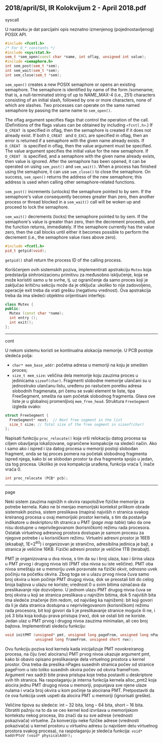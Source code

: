 2018/april/SI, IR Kolokvijum 2 - April 2018.pdf
--------------------------------------------------------------------------------
syscall

U nastavku je dat parcijalni opis neznatno izmenjenog (pojednostavljenog) POSIX API.
```cpp
#include <fcntl.h>
/* For O_* constants */
#include <sys/stat.h>
sem_t *sem_open(const char *name, int oflag, unsigned int value);
#include <semaphore.h>
int sem_post(sem_t *sem);
int sem_wait(sem_t *sem);
int sem_close(sem_t *sem);
```
`sem_open()` creates a new POSIX semaphore or opens an existing semaphore. The semaphore
is identified by name of the form /somename;  that is,  a null-terminated string of up to
NAME_MAX-4 (i.e.,  251)  characters consisting of an initial slash,  followed by one or more
characters,  none of which are slashes.  Two processes can operate on the same named
semaphore by passing the same name to `sem_open()`.

The oflag argument specifies flags that control the operation of the call.  (Definitions of the
flags values can be obtained by including `<fcntl.h>`.) If ``O_CREAT ``is specified in oflag, then
the semaphore is created if it does not already exist.  If both `O_CREAT ` and `O_EXCL`  are
specified in oflag, then an error is returned if a semaphore with the given name already exists.
If `O_CREAT ` is specified in oflag,  then the value argument must be specified.  The value
argument specifies the initial value for the new semaphore.  If `O_CREAT ` is specified,  and a
semaphore with the given name already exists, then value is ignored.
After the semaphore has been opened, it can be operated on using `sem_post()` and `sem_wait()`.
When a process has finished using the semaphore,  it can use `sem_close()`  to close the
semaphore.
On success, `sem_open()` returns the address of the new semaphore; this address is used when
calling other semaphore-related functions.

`sem_post()`  increments (unlocks)  the semaphore pointed to by sem.  If the semaphore's value
consequently becomes greater than zero,  then another process or thread blocked in a
`sem_wait()` call will be woken up and proceed to lock the semaphore.

`sem_wait()`  decrements (locks)  the semaphore pointed to by sem.  If the semaphore's value is
greater than zero,  then the decrement proceeds,  and the function returns,  immediately.  If the
semaphore currently has the value zero, then the call blocks until either it becomes possible to
perform the decrement (i.e., the semaphore value rises above zero).

```cpp
#include <fcntl.h>
pid_t getpid(void);
```

`getpid()` shall return the process ID of the calling process.

Korišćenjem ovih sistemskih poziva,  implementirati apstrakciju `Mutex` koja predstavlja
sinhronizacionu primitivu za međusobno isključenje, koja se može koristiti samo u te svrhe,
tj.  uz ograničenje da samo proces koji je zaključao kritičnu sekciju može da je otključa:
ukoliko to nije zadovoljeno,  operacije exit treba da vrati grešku (negativnu vrednost). Ova
apstrakcija treba da ima sledeći objektno orijentisani interfejs:
```cpp
class Mutex {
public:
  Mutex (const char *name);
  int entry ();
  int exit();
};
```

--------------------------------------------------------------------------------
cont

U nekom sistemu koristi se kontinualna alokacija memorije. U PCB postoje sledeća polja:

- `char* mem_base_addr`: početna adresa u memoriji na koju je smešten proces;
- `size_t mem_size`:  veličina dela memorije koju zauzima proces u jedinicama
`sizeof(char)`.
Fragmenti slobodne memorije ulančani su u jednostruko ulančanu listu,  uređenu po rastućem
poretku adresa slobodnih fragmenata, pri čemu se svaki element te liste, tipa FreeSegment,
smešta na sam početak slobodnog fragmenta.  Glava ove liste je u globalnoj promenljivoj
`mem_free_head`. Struktura `FreeSegment` izgleda ovako:

```cpp
struct FreeSegment {
  FreeSegment* next;  // Next free segment in the list
  size_t size; // Total size of the free segment in sizeof(char)
};
```

Napisati funkciju `proc_relocate()` koja vrši relokaciju datog procesa sa ciljem obavljanja
lokalizovane, ograničene kompakcije na sledeći način. Ako i samo ako i ispred i iza datog
procesa u memoriji postoji slobodan fragment,  onda se taj proces pomera na početak
slobodnog fragmenta ispred njega,  kako bi se slobodan prostor ta dva fragmenta spojio u
jedan, iza tog procesa. Ukoliko je ova kompakcija urađena, funkcija vraća 1, inače vraća 0.

```cpp
int proc_relocate (PCB* pcb);
```

--------------------------------------------------------------------------------
page

Neki sistem zauzima najnižih n okvira raspoložive fizičke memorije za potrebe kernela. Kako
ne bi menjao memorijski kontekst prilikom obrade sistemskih poziva,  sistem preslikava
(mapira) najviših n stranica svakog kreiranog procesa u ovaj memorijski prostor kernela, s tim
da postavlja indikatore u deskriptoru tih stranica u PMT (*page map table*)  tako da one nisu
dostupne u neprivilegovanom (korisničkom)  režimu rada procesora.  Ostatak virtuelnog
adresnog prostora dostupan je samom procesu za njegove potrebe i u korisničkom režimu.
Virtuelni adresni prostor je 16EB (eksabajt,  1E=$2^{60}$) i organizovan je stranično, adresibilna
jedinica je bajt, a stranica je veličine 16KB. Fizički adresni prostor je veličine 1TB (terabajt).

PMT je organizovana u dva nivoa, s tim da su i broj ulaza, kao i širina ulaza u PMT prvog i
drugog nivoa isti (PMT oba nivoa su iste veličine). PMT oba nivoa smeštaju se u memoriju
uvek poravnate na fizički okvir, odnosno uvek počinju na početku okvira. Zbog toga se u
ulazu prvog nivoa čuva samo broj okvira u kom počinje PMT drugog nivoa, dok se preostali
biti do celog broja bajtova u ulazu ne koriste;  vrednost 0 u svim bitima označava da
preslikavanje nije dozvoljeno. U jednom ulazu PMT drugog nivoa čuva se broj okvira u koji
se stranica preslikava u najnižim bitima, dok 5 najviših bita ima sledeće značenje (tim redom,
od najvišeg ka najnižem): bit koji govori da li je data stranica dostupna u neprivilegovanom
(korisničkom) režimu rada procesora, bit koji govori da li je preslikavanje stranice moguće ili
ne, i još 3 bita koja koduju prava pristupa (rwx),  dok se ostali biti ne koriste.  Jedan ulaz u
PMT prvog i drugog nivoa zauzima minimalan, ali ceo broj bajtova.
Implementirati sledeću funkciju:
```cpp
void initPMT (unsigned* pmt, unsigned long pageFrom, unsigned long nPages,
              unsigned long frameFrom, unsigned short rwx);
```
Ovu funkciju poziva kod kernela kada inicijalizuje PMT novokreiranog procesa, na čiju (već
alociranu) PMT prvog nivoa ukazuje argument pmt, kako bi obavio opisano preslikavanje dela
virtuelnog prostora u kernel prostor. Ona treba da preslika nPages susednih stranica počev od
stranice pageFrom u isto toliko susednih okvira počev od okvira frameFrom. Argument rwx
sadrži bite prava pristupa koje treba postaviti u deskriptore svih tih stranica.
Na raspolaganju je interna funkcija kernela alloc_pmt2 koja alocira jednu PMT drugog
nivoa u memoriji, popunjava sve njene ulaze nulama i vraća broj okvira u kom počinje ta
alocirana PMT.  Pretpostaviti da će ova funkcija uvek uspeti da alocira PMT u memoriji
(ignorisati greške). 

Veličine tipova su sledeće: int – 32 bita, long – 64 bita, short – 16 bita.
Obratiti pažnju na to da se ceo kernel kod izvršava u memorijskom kontekstu nekog procesa,
što znači da su sve adrese (vrednosti pokazivača) virtuelne. Za konverziju neke fizičke adrese
(vrednosti pokazivača)  u kernel prostoru u virtuelnu adresu (u najvišem delu virtuelnog
prostora svakog procesa), na raspolaganju je sledeća funkcija:
`void* kaddrPtoV (void* physicalAddr);`


